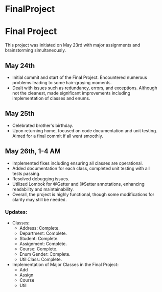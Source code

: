 # FinalProject

<!DOCTYPE html>
<html lang="en">
<head>
  <meta charset="UTF-8">
  <meta name="viewport" content="width=device-width, initial-scale=1.0">
  <title>Final Project</title>
</head>
<body>
  <h1>Final Project</h1>
  <p>This project was initiated on May 23rd with major assignments and brainstorming simultaneously.</p>
  
  <h2>May 24th</h2>
  <ul>
    <li>Initial commit and start of the Final Project. Encountered numerous problems leading to some hair-graying moments.</li>
    <li>Dealt with issues such as redundancy, errors, and exceptions. Although not the cleanest, made significant improvements including implementation of classes and enums.</li>
  </ul>
  
  <h2>May 25th</h2>
  <ul>
    <li>Celebrated brother's birthday.</li>
    <li>Upon returning home, focused on code documentation and unit testing. Aimed for a final commit if all went smoothly.</li>
  </ul>
  
  <h2>May 26th, 1-4 AM</h2>
  <ul>
    <li>Implemented fixes including ensuring all classes are operational.</li>
    <li>Added documentation for each class, completed unit testing with all tests passing.</li>
    <li>Resolved debugging issues.</li>
    <li>Utilized Lombok for @Getter and @Setter annotations, enhancing readability and maintainability.</li>
    <li>Overall, the project is highly functional, though some modifications for clarity may still be needed.</li>
  </ul>
  
  <h3>Updates:</h3>
  <ul>
    <li>Classes:
      <ul>
        <li>Address: Complete.</li>
        <li>Department: Complete.</li>
        <li>Student: Complete.</li>
        <li>Assignment: Complete.</li>
        <li>Course: Complete.</li>
        <li>Enum Gender: Complete.</li>
        <li>Util Class: Complete.</li>
      </ul>
    </li>
    <li>Implementation of Major Classes in the Final Project:
      <ul>
        <li>Add</li>
        <li>Assign</li>
        <li>Course</li>
        <li>Util</li>
      </ul>
    </li>
  </ul>
</body>
</html>

